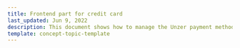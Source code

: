 ```yaml
---
title: Frontend part for credit card
last_updated: Jun 9, 2022
description: This document shows how to manage the Unzer payment method
template: concept-topic-template
---
```

